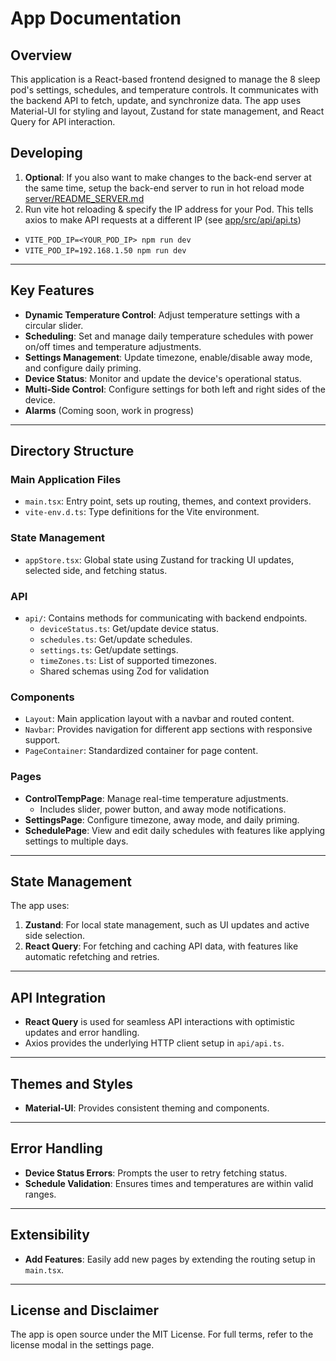 # App Documentation

## Overview
This application is a React-based frontend designed to manage the 8 sleep pod's settings, schedules, and temperature controls. 
It communicates with the backend API to fetch, update, and synchronize data. 
The app uses Material-UI for styling and layout, Zustand for state management, and React Query for API interaction.


## Developing
1. **Optional**: If you also want to make changes to the back-end server at the same time, setup the back-end server to run in hot reload mode [server/README_SERVER.md](../server/README_SERVER.md#Developing)
1. Run vite hot reloading & specify the IP address for your Pod. This tells axios to make API requests at a different IP (see [app/src/api/api.ts](app/src/api/api.ts))
- `VITE_POD_IP=<YOUR_POD_IP> npm run dev`
- `VITE_POD_IP=192.168.1.50 npm run dev`

---

## Key Features
- **Dynamic Temperature Control**: Adjust temperature settings with a circular slider.
- **Scheduling**: Set and manage daily temperature schedules with power on/off times and temperature adjustments.
- **Settings Management**: Update timezone, enable/disable away mode, and configure daily priming.
- **Device Status**: Monitor and update the device's operational status.
- **Multi-Side Control**: Configure settings for both left and right sides of the device.
- **Alarms** (Coming soon, work in progress)
---

## Directory Structure

### **Main Application Files**
- `main.tsx`: Entry point, sets up routing, themes, and context providers.
- `vite-env.d.ts`: Type definitions for the Vite environment.

### **State Management**
- `appStore.tsx`: Global state using Zustand for tracking UI updates, selected side, and fetching status.

### **API**
- `api/`: Contains methods for communicating with backend endpoints.
    - `deviceStatus.ts`: Get/update device status.
    - `schedules.ts`: Get/update schedules.
    - `settings.ts`: Get/update settings.
    - `timeZones.ts`: List of supported timezones.
    - Shared schemas using Zod for validation

### **Components**
- `Layout`: Main application layout with a navbar and routed content.
- `Navbar`: Provides navigation for different app sections with responsive support.
- `PageContainer`: Standardized container for page content.

### **Pages**
- **ControlTempPage**: Manage real-time temperature adjustments.
    - Includes slider, power button, and away mode notifications.
- **SettingsPage**: Configure timezone, away mode, and daily priming.
- **SchedulePage**: View and edit daily schedules with features like applying settings to multiple days.

---

## State Management
The app uses:
1. **Zustand**: For local state management, such as UI updates and active side selection.
2. **React Query**: For fetching and caching API data, with features like automatic refetching and retries.

---

## API Integration
- **React Query** is used for seamless API interactions with optimistic updates and error handling.
- Axios provides the underlying HTTP client setup in `api/api.ts`.

--- 

## Themes and Styles
- **Material-UI**: Provides consistent theming and components.

---

## Error Handling
- **Device Status Errors**: Prompts the user to retry fetching status.
- **Schedule Validation**: Ensures times and temperatures are within valid ranges.

---

## Extensibility
- **Add Features**: Easily add new pages by extending the routing setup in `main.tsx`.

---

## License and Disclaimer
The app is open source under the MIT License. For full terms, refer to the license modal in the settings page.
